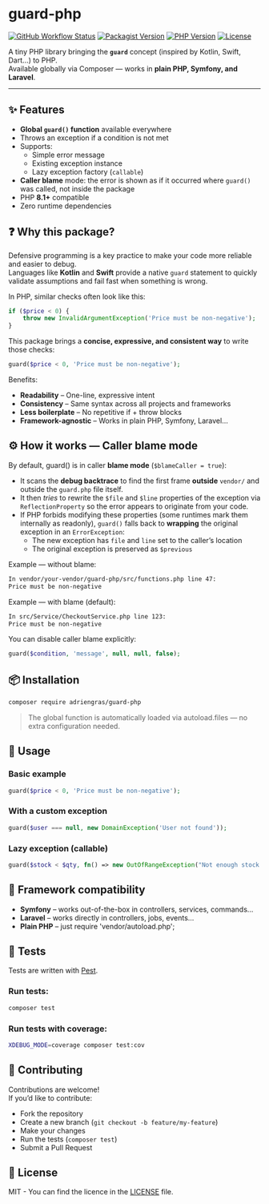 # guard-php

[![GitHub Workflow Status](https://img.shields.io/github/actions/workflow/status/AdrienGras/guard-php/tests.yml?branch=main&logo=github)](https://github.com/AdrienGras/guard-php/actions)
[![Packagist Version](https://img.shields.io/packagist/v/adriengras/guard-php?logo=packagist)](https://packagist.org/packages/adriengras/guard-php)
[![PHP Version](https://img.shields.io/packagist/php-v/adriengras/guard-php?logo=php)](https://packagist.org/packages/adriengras/guard-php)
[![License](https://img.shields.io/github/license/AdrienGras/guard-php)](LICENSE)

A tiny PHP library bringing the **`guard`** concept (inspired by Kotlin, Swift, Dart…) to PHP.  
Available globally via Composer — works in **plain PHP, Symfony, and Laravel**.

---

## ✨ Features

- **Global `guard()` function** available everywhere
- Throws an exception if a condition is not met
- Supports:
  - Simple error message
  - Existing exception instance
  - Lazy exception factory (`callable`)
- **Caller blame** mode: the error is shown as if it occurred where `guard()` was called, not inside the package
- PHP **8.1+** compatible
- Zero runtime dependencies

## ❓ Why this package?

Defensive programming is a key practice to make your code more reliable and easier to debug.  
Languages like **Kotlin** and **Swift** provide a native `guard` statement to quickly validate assumptions and fail fast when something is wrong.

In PHP, similar checks often look like this:

```php
if ($price < 0) {
    throw new InvalidArgumentException('Price must be non-negative');
}
```

This package brings a **concise, expressive, and consistent way** to write those checks:

```php
guard($price < 0, 'Price must be non-negative');
```

Benefits:

- **Readability** – One-line, expressive intent
- **Consistency** – Same syntax across all projects and frameworks
- **Less boilerplate** – No repetitive if + throw blocks
- **Framework-agnostic** – Works in plain PHP, Symfony, Laravel…

## ⚙️ How it works — Caller blame mode

By default, guard() is in caller **blame mode** (`$blameCaller = true`):

- It scans the **debug backtrace** to find the first frame **outside** `vendor/` and outside the `guard.php` file itself.
- It then _tries_ to rewrite the `$file` and `$line` properties of the exception via `ReflectionProperty` so the error appears to originate from your code.
- If PHP forbids modifying these properties (some runtimes mark them internally as readonly), `guard()` falls back to **wrapping** the original exception in an `ErrorException`:
  - The new exception has `file` and `line` set to the caller’s location
  - The original exception is preserved as `$previous`

Example — without blame:

```txt
In vendor/your-vendor/guard-php/src/functions.php line 47:
Price must be non-negative
```

Example — with blame (default):

```txt
In src/Service/CheckoutService.php line 123:
Price must be non-negative
```

You can disable caller blame explicitly:

```php
guard($condition, 'message', null, null, false);
```

## 📦 Installation

```bash
composer require adriengras/guard-php
```

> The global function is automatically loaded via autoload.files — no extra configuration needed.

## 🚀 Usage

### Basic example

```php
guard($price < 0, 'Price must be non-negative');
```

### With a custom exception

```php
guard($user === null, new DomainException('User not found'));
```

### Lazy exception (callable)

```php
guard($stock < $qty, fn() => new OutOfRangeException("Not enough stock for SKU {$sku}"));
```

## 🧩 Framework compatibility

- **Symfony** – works out-of-the-box in controllers, services, commands…
- **Laravel** – works directly in controllers, jobs, events…
- **Plain PHP** – just require 'vendor/autoload.php';

## 🧪 Tests

Tests are written with [Pest](https://pestphp.com/).

### Run tests:

```bash
composer test
```

### Run tests with coverage:

```bash
XDEBUG_MODE=coverage composer test:cov
```

## 🤝 Contributing

Contributions are welcome!  
If you’d like to contribute:

- Fork the repository
- Create a new branch (`git checkout -b feature/my-feature`)
- Make your changes
- Run the tests (`composer test`)
- Submit a Pull Request

## 📄 License

MIT - You can find the licence in the [LICENSE](LICENSE) file.
